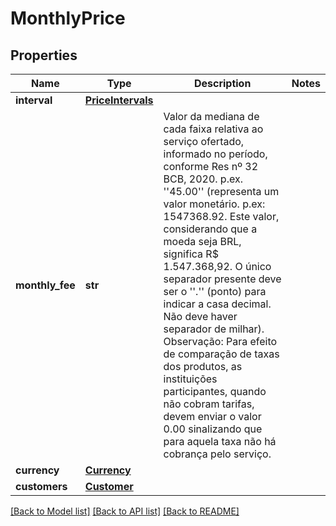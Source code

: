 # MonthlyPrice

## Properties
Name | Type | Description | Notes
------------ | ------------- | ------------- | -------------
**interval** | [**PriceIntervals**](PriceIntervals.md) |  | 
**monthly_fee** | **str** | Valor da mediana de cada faixa relativa ao serviço ofertado, informado no período, conforme Res nº 32 BCB, 2020. p.ex. &#x27;&#x27;45.00&#x27;&#x27; (representa um valor monetário. p.ex: 1547368.92. Este valor, considerando que a moeda seja BRL, significa R$ 1.547.368,92.  O único separador presente deve ser o &#x27;&#x27;.&#x27;&#x27; (ponto) para indicar a casa decimal. Não deve haver separador de milhar).  Observação: Para efeito de comparação de taxas dos produtos, as instituições participantes, quando não cobram tarifas,  devem enviar o valor 0.00 sinalizando que para aquela taxa não há cobrança pelo serviço.  | 
**currency** | [**Currency**](Currency.md) |  | 
**customers** | [**Customer**](Customer.md) |  | 

[[Back to Model list]](../README.md#documentation-for-models) [[Back to API list]](../README.md#documentation-for-api-endpoints) [[Back to README]](../README.md)

